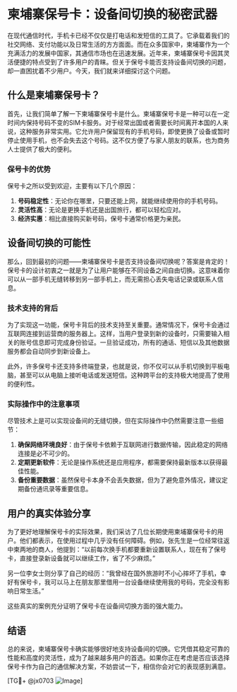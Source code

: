 # 柬埔寨保号卡：设备间切换的秘密武器

在现代通信时代，手机卡已经不仅仅是打电话和发短信的工具了。它承载着我们的社交网络、支付功能以及日常生活的方方面面。而在众多国家中，柬埔寨作为一个充满活力的发展中国家，其通信市场也在迅速发展。近年来，柬埔寨保号卡因其灵活便捷的特点受到了许多用户的青睐。但关于保号卡能否支持设备间切换的问题，却一直困扰着不少用户。今天，我们就来详细探讨这个问题。

## 什么是柬埔寨保号卡？

首先，让我们简单了解一下柬埔寨保号卡是什么。柬埔寨保号卡是一种可以在一定时间内保持号码不变的SIM卡服务。对于经常出国或者需要长时间离开本国的人来说，这种服务非常实用。它允许用户保留现有的手机号码，即使更换了设备或暂时停止使用手机，也不会失去这个号码。这不仅方便了与家人朋友的联系，也为商务人士提供了极大的便利。

### 保号卡的优势

保号卡之所以受到欢迎，主要有以下几个原因：

1. **号码稳定性**：无论你在哪里，只要还能上网，就能继续使用你的手机号码。
2. **灵活性高**：无论是更换手机还是出国旅行，都可以轻松应对。
3. **经济实惠**：相比直接购买新号码，保号卡通常价格更为亲民。

## 设备间切换的可能性

那么，回到最初的问题——柬埔寨保号卡是否支持设备间切换呢？答案是肯定的！保号卡的设计初衷之一就是为了让用户能够在不同设备之间自由切换。这意味着你可以从一部手机无缝转移到另一部手机上，而无需担心丢失电话记录或联系人信息。

### 技术支持的背后

为了实现这一功能，保号卡背后的技术支持至关重要。通常情况下，保号卡会通过互联网连接到运营商的服务器上。这样，当用户登录到新的设备时，只需要输入相关的账号信息即可完成身份验证。一旦验证成功，所有的通话、短信以及其他数据服务都会自动同步到新设备上。

此外，许多保号卡还支持多终端登录，也就是说，你不仅可以从手机切换到平板电脑，甚至可以从电脑上接听电话或发送短信。这种跨平台的支持极大地提高了使用的便利性。

### 实际操作中的注意事项

尽管技术上是可以实现设备间的无缝切换，但在实际操作中仍然需要注意一些细节：

1. **确保网络环境良好**：由于保号卡依赖于互联网进行数据传输，因此稳定的网络连接是必不可少的。
2. **定期更新软件**：无论是操作系统还是应用程序，都需要保持最新版本以获得最佳性能。
3. **备份重要数据**：虽然保号卡本身不会丢失数据，但为了避免意外情况，建议定期备份通讯录等重要信息。

## 用户的真实体验分享

为了更好地理解保号卡的实际效果，我们采访了几位长期使用柬埔寨保号卡的用户。他们都表示，在使用过程中几乎没有任何障碍。例如，张先生是一位经常往返中柬两地的商人，他提到：“以前每次换手机都要重新设置联系人，现在有了保号卡，直接登录新设备就可以继续工作，省了不少麻烦。”

另一位李女士则分享了自己的经历：“我曾经在国外旅游时不小心摔坏了手机，幸好有保号卡，我可以马上在朋友那里借用一台设备继续使用我的号码，完全没有影响日常生活。”

这些真实的案例充分证明了保号卡在设备间切换方面的强大能力。

## 结语

总的来说，柬埔寨保号卡确实能够很好地支持设备间的切换。它凭借其稳定可靠的性能和高度的灵活性，成为了越来越多用户的首选。如果你正在考虑是否应该选择保号卡作为自己的通信解决方案，不妨尝试一下，相信你会对它的表现感到满意。

[TG💪+ @jx0703 ![Image](https://github.com/user-attachments/assets/dbca1d08-cadb-493c-b0ec-ad6f7a83f270)]